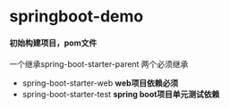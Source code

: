 # springboot-demo

#### 初始构建项目，pom文件
一个继承spring-boot-starter-parent
两个必须继承
* spring-boot-starter-web **web项目依赖必须**
* spring-boot-starter-test  **spring boot项目单元测试依赖**

